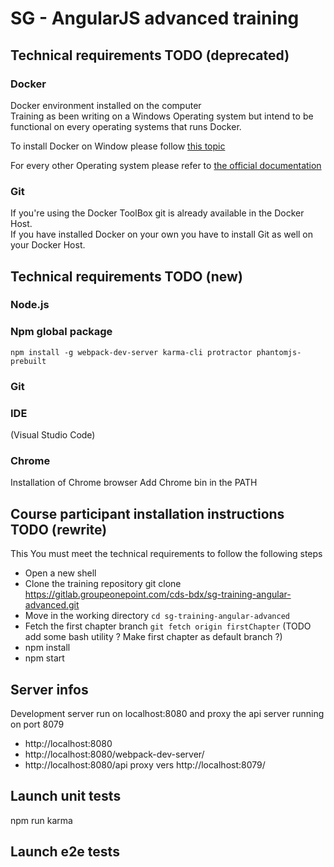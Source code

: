 # SG - AngularJS advanced training

## Technical requirements TODO (deprecated)

### Docker
Docker environment installed on the computer  
Training as been writing on a Windows Operating system but intend to be functional on every operating systems that runs Docker. 

To install Docker on Window please follow [this topic](https://docs.docker.com/toolbox/toolbox_install_windows/#/step-2-install-docker-toolbox)

For every other Operating system please refer to [the official documentation](https://docs.docker.com/engine/installation/)

### Git
If you're using the Docker ToolBox git is already available in the Docker Host.  
If you have installed Docker on your own you have to install Git as well on your Docker Host.

## Technical requirements TODO (new)

### Node.js

### Npm global package
```
npm install -g webpack-dev-server karma-cli protractor phantomjs-prebuilt
```

### Git

### IDE
(Visual Studio Code)

### Chrome
Installation of Chrome browser
Add Chrome bin in the PATH

## Course participant installation instructions TODO (rewrite)

This 
You must meet the technical requirements to follow the following steps
- Open a new shell
- Clone the training repository git clone https://gitlab.groupeonepoint.com/cds-bdx/sg-training-angular-advanced.git
- Move in the working directory `cd sg-training-angular-advanced`
- Fetch the first chapter branch `git fetch origin firstChapter` (TODO add some bash utility ? Make first chapter as default branch ?)
- npm install
- npm start

## Server infos
Development server run on localhost:8080 and proxy the api server running on port 8079
- http://localhost:8080
- http://localhost:8080/webpack-dev-server/
- http://localhost:8080/api proxy vers http://localhost:8079/ 

## Launch unit tests
npm run karma


## Launch e2e tests

